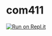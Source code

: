 # com411
[![Run on Repl.it](https://repl.it/badge/github/acaz21/com411)](https://repl.it/github/acaz21/com411)